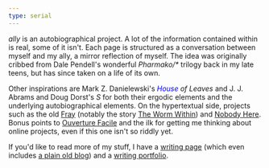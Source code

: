 ```yaml
---
type: serial
---
```


*ally* is an autobiographical project. A lot of the information contained within is real, some of it isn't. Each page is structured as a conversation between myself and my ally, a mirror reflection of myself. The idea was originally cribbed from Dale Pendell's wonderful *Pharmako/\** trilogy back in my late teens, but has since taken on a life of its own.

Other inspirations are Mark Z. Danielewski's <em><span style="color: blue">House</span> of Leaves</em> and J. J. Abrams and Doug Dorst's <em>S</em> for both their ergodic elements and the underlying autobiographical elements. On the hypertextual side, projects such as the old [Fray](http://fray.com/index-old.shtml) (notably the story [The Worm Within](https://fray.com/drugs/worm/)) and [Nobody Here](https://nobodyhere.com). Bonus points to [Ouverture Facile](http://www.ouverture-facile.com/) and the ilk for getting me thinking about online projects, even if this one isn't so riddly yet.

If you'd like to read more of my stuff, I have a [writing page](https://writing.drab-makyo.com) (which even includes [a plain old blog](https://writing.drab-makyo.com/blog/)) and a [writing portfolio](https://makyo.ink).
